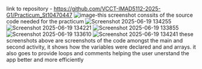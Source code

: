 link to repository - https://github.com/VCCT-IMAD5112-2025-G1/Practicum_St10470447
![image](https://github.com/user-attachments/assets/b24dd98b-eb07-4594-899b-b14fad36a5a5)-this screenshot conssits of the source code needed for the practicum
![Screenshot 2025-06-19 134255](https://github.com/user-attachments/assets/8f2fca7f-544d-4596-ac32-3a3056393afd)
![Screenshot 2025-06-19 134221](https://github.com/user-attachments/assets/116f6140-eb82-4320-b805-8de959427606)
![Screenshot 2025-06-19 133855](https://github.com/user-attachments/assets/dd242b2e-20ef-4211-a822-428742c268f8)
![Screenshot 2025-06-19 133610](https://github.com/user-attachments/assets/757f510d-5fd2-4e23-8e4f-29910fd7d222)
![Screenshot 2025-06-19 134241](https://github.com/user-attachments/assets/1494cafa-7a9a-44bc-8cea-6148b9d29e62)
these screenshots above are screenshots of the code amongst the main and second activity, it shows how the variables were declared and and arrays.
it also goes to provide loops and comments helping the user unerstand the app better and more efficiently

